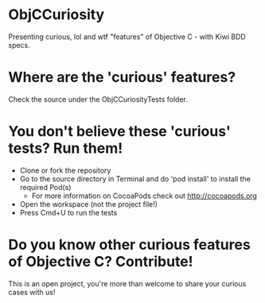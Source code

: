ObjCCuriosity
=============

Presenting curious, lol and wtf "features" of Objective C - with Kiwi BDD specs.


Where are the 'curious' features?
=============

Check the source under the ObjCCuriosityTests folder.


You don't believe these 'curious' tests? Run them!
=============

- Clone or fork the repository
- Go to the source directory in Terminal and do 'pod install' to install the required Pod(s)
    - For more information on CocoaPods check out http://cocoapods.org
- Open the workspace (not the project file!)
- Press Cmd+U to run the tests


Do you know other curious features of Objective C? Contribute!
=============

This is an open project, you're more than welcome to share your curious cases with us!